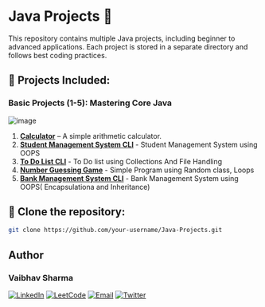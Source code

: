 # Java Projects 🚀

This repository contains multiple Java projects, including beginner to advanced applications. Each project is stored in a separate directory and follows best coding practices.

## 📂 Projects Included:
### Basic Projects (1-5): Mastering Core Java
![image](https://github.com/user-attachments/assets/6e98c0cc-eab8-4552-b9fb-6fc124a38fc7)

1. **[Calculator](https://github.com/devftkrshna/Java-Projects/tree/main/1.%20Calculator)** – A simple arithmetic calculator.
2. **[Student Management System CLI](https://github.com/devftkrshna/Java-Projects/tree/main/2.%20Student%20Management%20System%20CLI)** - Student Management System using OOPS
3. **[To Do List CLI](https://github.com/devftkrshna/Java-Projects/tree/main/3.%20To%20Do%20List%20CLI)** - To Do list using Collections And File Handling
4. **[Number Guessing Game](https://github.com/devftkrshna/Java-Projects/tree/main/4.%20Number%20Guessing%20Game)** - Simple Program using Random class, Loops
5. **[Bank Management System CLI](https://github.com/devftkrshna/Java-Projects/tree/main/5.%20Bank%20Management%20System)** - Bank Management System using OOPS( Encapsulationa and Inheritance)
   
## 🚀 Clone the repository:
   ```bash
   git clone https://github.com/your-username/Java-Projects.git
```
## Author
### **Vaibhav Sharma**
[![LinkedIn](https://img.shields.io/badge/LinkedIn-0A66C2?style=for-the-badge&logo=linkedin&logoColor=white)](https://linkedin.com/in/vaibhavsharma445) [![LeetCode](https://img.shields.io/badge/LeetCode-FFA116?style=for-the-badge&logo=leetcode&logoColor=black)](https://leetcode.com/u/devftkrshna/) [![Email](https://img.shields.io/badge/Email-D14836?style=for-the-badge&logo=gmail&logoColor=white)](mailto:work.vaibhavsharmaa@gmail.com) [![Twitter](https://img.shields.io/badge/Twitter-1DA1F2?style=for-the-badge&logo=twitter&logoColor=white)](https://twitter.com/devftkrshna) 
